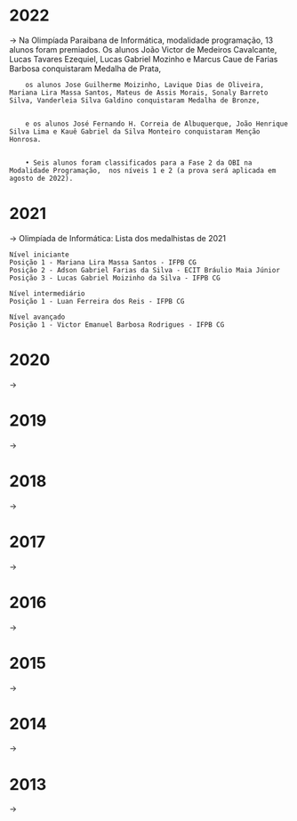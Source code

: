 # 2022

-> Na Olimpíada Paraibana de Informática,
        modalidade programação, 13 alunos foram premiados. 
        Os alunos João Victor de Medeiros Cavalcante, Lucas Tavares Ezequiel, Lucas Gabriel Mozinho e Marcus Caue de Farias Barbosa conquistaram Medalha de Prata, 
        
        os alunos Jose Guilherme Moizinho, Lavique Dias de Oliveira, Mariana Lira Massa Santos, Mateus de Assis Morais, Sonaly Barreto Silva, Vanderleia Silva Galdino conquistaram Medalha de Bronze, 
        
        
        e os alunos José Fernando H. Correia de Albuquerque, João Henrique Silva Lima e Kauê Gabriel da Silva Monteiro conquistaram Menção Honrosa.    


        • Seis alunos foram classificados para a Fase 2 da OBI na Modalidade Programação,  nos níveis 1 e 2 (a prova será aplicada em agosto de 2022).

# 2021
-> Olimpíada de Informática:
    Lista dos medalhistas de 2021

    Nível iniciante
    Posição 1 - Mariana Lira Massa Santos - IFPB CG
    Posição 2 - Adson Gabriel Farias da Silva - ECIT Bráulio Maia Júnior
    Posição 3 - Lucas Gabriel Moizinho da Silva - IFPB CG

    Nível intermediário
    Posição 1 - Luan Ferreira dos Reis - IFPB CG

    Nível avançado
    Posição 1 - Victor Emanuel Barbosa Rodrigues - IFPB CG

# 2020
-> 

# 2019
-> 

# 2018
-> 

# 2017
-> 

# 2016
-> 

# 2015
-> 

# 2014
-> 

# 2013
-> 

